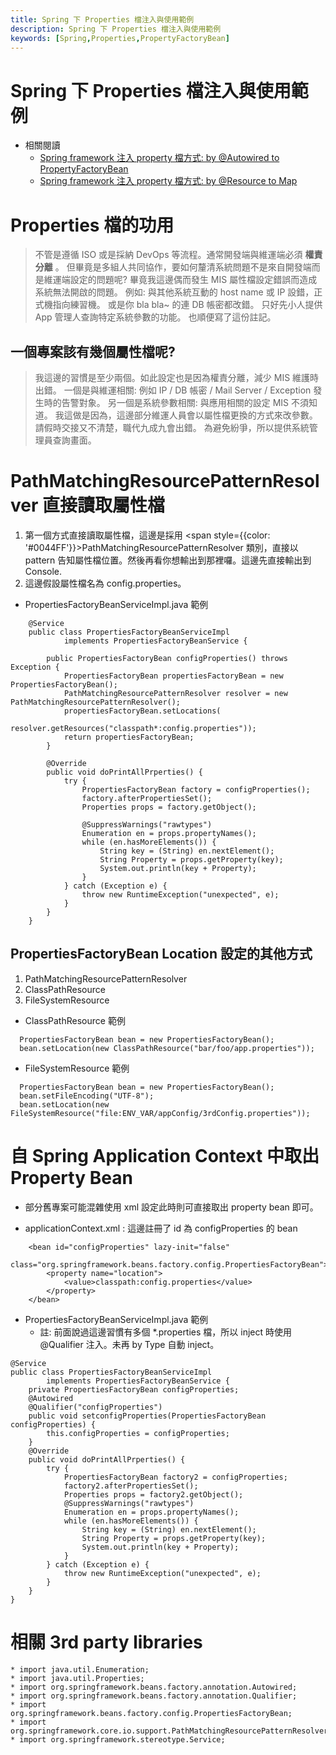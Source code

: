```yaml
---
title: Spring 下 Properties 檔注入與使用範例
description: Spring 下 Properties 檔注入與使用範例
keywords: [Spring,Properties,PropertyFactoryBean]
---
```


# Spring 下 Properties 檔注入與使用範例

* 相關閱讀 
   * [Spring framework 注入 property 檔方式: by @Autowired to PropertyFactoryBean](./Spring_Property_inject_AtAutowired_to_PropertyFactoryBean)
   * [Spring framework 注入 property 檔方式: by @Resource to Map](./Spring_Property_inject_AtResource_to_Map)


# Properties 檔的功用

> 不管是遵循 ISO 或是採納 DevOps 等流程。通常開發端與維運端必須 __權責分離__ 。
> 但畢竟是多組人共同協作，要如何釐清系統問題不是來自開發端而是維運端設定的問題呢?
> 畢竟我這邊偶而發生 MIS 屬性檔設定錯誤而造成系統無法開啟的問題。
> 例如: 與其他系統互動的 host name 或 IP 設錯，正式機指向練習機。
> 或是你 bla bla~ 的連 DB 帳密都改錯。
> 只好先小人提供 App 管理人查詢特定系統參數的功能。
> 也順便寫了這份註記。

## 一個專案該有幾個屬性檔呢?
> 我這邊的習慣是至少兩個。如此設定也是因為權責分離，減少 MIS 維護時出錯。
> 一個是與維運相關: 例如 IP / DB 帳密 / Mail Server / Exception 發生時的告警對象。
> 另一個是系統參數相關: 與應用相關的設定 MIS 不須知道。
> 我這做是因為，這邊部分維運人員會以屬性檔更換的方式來改參數。請假時交接又不清楚，職代九成九會出錯。
> 為避免紛爭，所以提供系統管理員查詢畫面。

# PathMatchingResourcePatternResolver 直接讀取屬性檔
1. 第一個方式直接讀取屬性檔，這邊是採用 <span style={{color: '#0044FF'}}>PathMatchingResourcePatternResolver</span> 類別，直接以 pattern 告知屬性檔位置。然後再看你想輸出到那裡囉。這邊先直接輸出到 Console.
1. 這邊假設屬性檔名為 config.properties。

* PropertiesFactoryBeanServiceImpl.java 範例
```
    @Service
    public class PropertiesFactoryBeanServiceImpl
            implements PropertiesFactoryBeanService {
            
        public PropertiesFactoryBean configProperties() throws Exception {
            PropertiesFactoryBean propertiesFactoryBean = new PropertiesFactoryBean();
            PathMatchingResourcePatternResolver resolver = new PathMatchingResourcePatternResolver();
            propertiesFactoryBean.setLocations(
                    resolver.getResources("classpath*:config.properties"));
            return propertiesFactoryBean;
        }
    
        @Override
        public void doPrintAllPrperties() {
            try {
                PropertiesFactoryBean factory = configProperties();
                factory.afterPropertiesSet();
                Properties props = factory.getObject();
    
                @SuppressWarnings("rawtypes")
                Enumeration en = props.propertyNames();
                while (en.hasMoreElements()) {
                    String key = (String) en.nextElement();
                    String Property = props.getProperty(key);
                    System.out.println(key + Property);
                }
            } catch (Exception e) {
                throw new RuntimeException("unexpected", e);
            }
        }
    }
```
 
## PropertiesFactoryBean Location 設定的其他方式
1. PathMatchingResourcePatternResolver
1. ClassPathResource
1. FileSystemResource


* ClassPathResource 範例
```
  PropertiesFactoryBean bean = new PropertiesFactoryBean();
  bean.setLocation(new ClassPathResource("bar/foo/app.properties"));
```

* FileSystemResource 範例
```
  PropertiesFactoryBean bean = new PropertiesFactoryBean();
  bean.setFileEncoding("UTF-8");
  bean.setLocation(new FileSystemResource("file:ENV_VAR/appConfig/3rdConfig.properties"));
```
 
 
# 自 Spring Application Context 中取出 Property Bean
* 部分舊專案可能混雜使用 xml 設定此時則可直接取出 property bean 即可。

* applicationContext.xml : 這邊註冊了 id 為 configProperties 的 bean
```
    <bean id="configProperties" lazy-init="false"
        class="org.springframework.beans.factory.config.PropertiesFactoryBean">
        <property name="location">
            <value>classpath:config.properties</value>
        </property>
    </bean>
```

* PropertiesFactoryBeanServiceImpl.java 範例
    * 註: 前面說過這邊習慣有多個 *.properties 檔，所以 inject 時使用 @Qualifier 注入。未再 by Type 自動 inject。

```
@Service
public class PropertiesFactoryBeanServiceImpl
        implements PropertiesFactoryBeanService {
    private PropertiesFactoryBean configProperties;
    @Autowired
    @Qualifier("configProperties")
    public void setconfigProperties(PropertiesFactoryBean configProperties) {
        this.configProperties = configProperties;
    }
    @Override
    public void doPrintAllPrperties() {
        try {
            PropertiesFactoryBean factory2 = configProperties;
            factory2.afterPropertiesSet();
            Properties props = factory2.getObject();
            @SuppressWarnings("rawtypes")
            Enumeration en = props.propertyNames();
            while (en.hasMoreElements()) {
                String key = (String) en.nextElement();
                String Property = props.getProperty(key);
                System.out.println(key + Property);
            }
        } catch (Exception e) {
            throw new RuntimeException("unexpected", e);
        }
    }
}
```
     
# 相關 3rd party libraries
    * import java.util.Enumeration;
    * import java.util.Properties;
    * import org.springframework.beans.factory.annotation.Autowired;
    * import org.springframework.beans.factory.annotation.Qualifier;
    * import org.springframework.beans.factory.config.PropertiesFactoryBean;
    * import org.springframework.core.io.support.PathMatchingResourcePatternResolver;
    * import org.springframework.stereotype.Service;      
